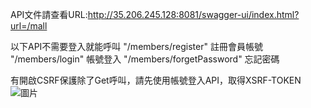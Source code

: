 API文件請查看URL:http://35.206.245.128:8081/swagger-ui/index.html?url=/mall

以下API不需要登入就能呼叫
"/members/register"       註冊會員帳號
"/members/login"          帳號登入
"/members/forgetPassword" 忘記密碼

有開啟CSRF保護除了Get呼叫，請先使用帳號登入API，取得XSRF-TOKEN
![圖片](https://github.com/Hugo-Fan/Hugodemo-mall/assets/163747982/8bcc5099-d3cc-4edd-9a12-5c2cc523cd86)

